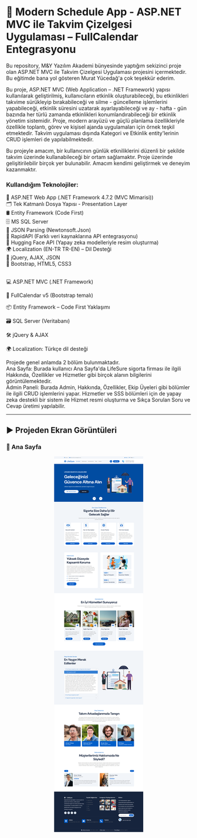# 🚀 Modern Schedule App - ASP.NET MVC ile Takvim Çizelgesi Uygulaması – FullCalendar Entegrasyonu
Bu repository, M&Y Yazılım Akademi bünyesinde yaptığım sekizinci proje olan ASP.NET MVC ile Takvim Çizelgesi Uygulaması projesini içermektedir. Bu eğitimde bana yol gösteren Murat Yücedağ'a çok teşekkür ederim.

Bu proje, ASP.NET MVC (Web Application – .NET Framework) yapısı kullanılarak geliştirilmiş, kullanıcıların etkinlik oluşturabileceği, bu etkinlikleri takvime sürükleyip bırakabileceği ve silme - güncelleme işlemlerini yapabileceği, etkinlik süresini uzatarak ayarlayabileceği ve ay - hafta - gün bazında her türlü zamanda etkinlikleri konumlandırabileceği bir etkinlik yönetim sistemidir. Proje, modern arayüzü ve güçlü planlama özellikleriyle özellikle toplantı, görev ve kişisel ajanda uygulamaları için örnek teşkil etmektedir. Takvim uygulaması dışında Kategori ve Etkinlik entity'lerinin CRUD işlemleri de yapılabilmektedir.

Bu projeyle amacım, bir kullanıcının günlük etkniliklerini düzenli bir şekilde takvim üzerinde kullanabileceği bir ortam sağlamaktır. Proje üzerinde gelişitirilebilir birçok yer bulunabilir. Amacım kendimi geliştirmek ve deneyim kazanmaktır.<br>

###  Kullandığım Teknolojiler:<br>
🧠 ASP.NET Web App (.NET Framework 4.7.2 (MVC Mimarisi))<br>
🗂️ Tek Katmanlı Dosya Yapısı - Presentation Layer<br>
🛢️ Entity Framework (Code First)<br>
🗄️ MS SQL Server<br>
💾 JSON Parsing (Newtonsoft.Json)<br>
🔗 RapidAPI (Farklı veri kaynaklarına API entegrasyonu)<br>
🤖 Hugging Face API (Yapay zeka modelleriyle resim oluşturma)<br>
🌍 Localization (EN-TR TR-EN) – Dil Desteği<br>
🧩 jQuery, AJAX, JSON<br>
🎨 Bootstrap, HTML5, CSS3<br><br>

💻 ASP.NET MVC (.NET Framework)

🎨 FullCalendar v5 (Bootstrap temalı)

📦 Entity Framework – Code First Yaklaşımı

🗃️ SQL Server (Veritabanı)

🛠️ jQuery & AJAX

🌍 Localization: Türkçe dil desteği

Projede genel anlamda 2 bölüm bulunmaktadır.<br>
Ana Sayfa: Burada kullanıcı Ana Sayfa'da LifeSure sigorta firması ile ilgili Hakkında, Özellikler ve Hizmetler gibi birçok alanın bilgilerini görüntülemektedir.<br>
Admin Paneli: Burada Admin, Hakkında, Özellikler, Ekip Üyeleri gibi bölümler ile ilgili CRUD işlemlerini yapar. Hizmetler ve SSS bölümleri için de yapay zeka destekli bir sistem ile Hizmet resmi oluşturma ve Sıkça Sorulan Soru ve Cevap üretimi yapılabilir.

---

## :arrow_forward: Projeden Ekran Görüntüleri

### :triangular_flag_on_post: Ana Sayfa
<div align="center">
  <img src="https://github.com/melihcolak0/LifeSureMVC/blob/0014dca4b043c2e06433f2f84f59481dacc9a202/ss/localhost_44303_Default_Index%20(1).png" alt="image alt">
</div>
